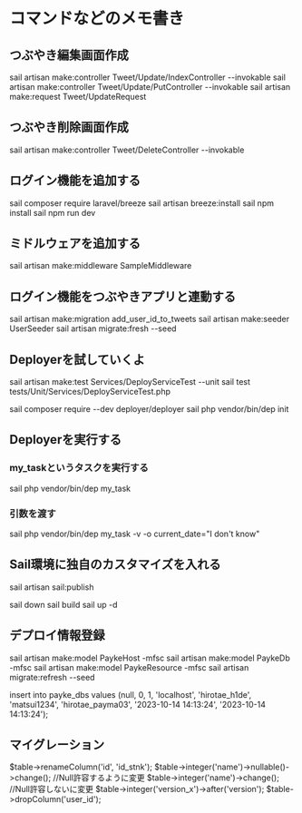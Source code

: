 # コマンドなどのメモ書き

## つぶやき編集画面作成

sail artisan make:controller Tweet/Update/IndexController --invokable
sail artisan make:controller Tweet/Update/PutController --invokable
sail artisan make:request Tweet/UpdateRequest

## つぶやき削除画面作成

sail artisan make:controller Tweet/DeleteController --invokable

## ログイン機能を追加する

sail composer require laravel/breeze
sail artisan breeze:install
sail npm install
sail npm run dev

## ミドルウェアを追加する

sail artisan make:middleware SampleMiddleware

## ログイン機能をつぶやきアプリと連動する

sail artisan make:migration add_user_id_to_tweets
sail artisan make:seeder UserSeeder
sail artisan migrate:fresh --seed

## Deployerを試していくよ

sail artisan make:test Services/DeployServiceTest --unit
sail test tests/Unit/Services/DeployServiceTest.php

sail composer require --dev deployer/deployer
sail php vendor/bin/dep init

## Deployerを実行する

### my_taskというタスクを実行する
sail php vendor/bin/dep my_task

### 引数を渡す
sail php vendor/bin/dep my_task -v -o current_date="I don't know"

## Sail環境に独自のカスタマイズを入れる
sail artisan sail:publish

sail down
sail build
sail up -d

## デプロイ情報登録

sail artisan make:model PaykeHost -mfsc
sail artisan make:model PaykeDb -mfsc
sail artisan make:model PaykeResource -mfsc
sail artisan migrate:refresh --seed

insert into payke_dbs values (null, 0, 1, 'localhost', 'hirotae_h1de', 'matsui1234', 'hirotae_payma03', '2023-10-14 14:13:24', '2023-10-14 14:13:24');

## マイグレーション

$table->renameColumn('id', 'id_stnk');
$table->integer('name')->nullable()->change(); //Null許容するように変更
$table->integer('name')->change(); //Null許容しないに変更
$table->integer('version_x')->after('version');
$table->dropColumn('user_id');
